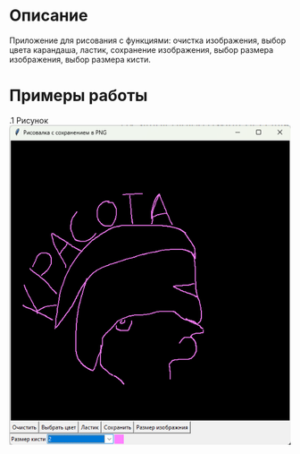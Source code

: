 # Описание
Приложение для рисования с функциями: очистка изображения, выбор цвета карандаша, ластик, сохранение изображения, выбор размера изображения, выбор размера кисти.

# Примеры работы
.1 Рисунок <br />
![Изображение 1](./painter/examles/paint.png)
